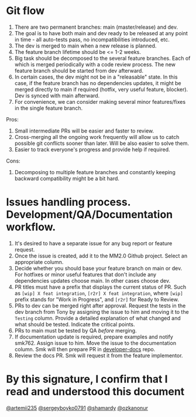 # Git flow

1. There are two permanent branches: main (master/release) and dev.
2. The goal is to have both main and dev ready to be released at any point in time - all auto-tests pass, no incompatibilities introduced, etc.
3. The dev is merged to main when a new release is planned.
4. The feature branch lifetime should be <= 1-2 weeks.
5. Big task should be decomposed to the several feature branches. Each of which is merged periodically with a code review process. The new feature branch should be started from dev afterward.
6. In certain cases, the dev might not be in a "releasable" state. In this case, if the feature branch has no dependencies updates, it might be merged directly to main if required (hotfix, very useful feature, blocker). Dev is synced with main afterward.
7. For convenience, we can consider making several minor features/fixes in the single feature branch.

Pros:
1. Small intermediate PRs will be easier and faster to review.
2. Cross-merging all the ongoing work frequently will allow us to catch possible git conflicts sooner than later. Will be also easier to solve them.
3. Easier to track everyone's progress and provide help if required.

Cons:
1. Decomposing to multiple feature branches and constantly keeping backward compatibility might be a bit hard.

# Issues handling process. Development/QA/Documentation workflow.

1. It's desired to have a separate issue for any bug report or feature request.
2. Once the issue is created, add it to the MM2.0 Github project. Select an appropriate column.
3. Decide whether you should base your feature branch on main or dev. For hotfixes or minor useful features that don't include any dependencies updates choose main. In other cases choose dev.
5. PR titles must have a prefix that displays the current status of PR. Such as `[wip] X feat integration`, `[r2r] X feat integration`, where `[wip]` prefix stands for "Work in Progress", and `[r2r]` for Ready to Review.
4. PRs to dev can be merged right after approval. Request the tests in the dev branch from Tony by assigning the issue to him and moving it to the `Testing` column. Provide a detailed explanation of what changed and what should be tested. Indicate the critical points.
5. PRs to main must be tested by QA *before* merging.
6. If documentation update is required, prepare examples and notify smk762. Assign issue to him. Move the issue to the documentation column. Smk will then prepare PR in [developer-docs](https://github.com/KomodoPlatform/developer-docs) repo.
7. Review the docs PR. Smk will request it from the feature implementor.

# By this signature, I confirm that I read and understood this document  
[@artemii235](https://github.com/artemii235)
[@sergeyboyko0791](https://github.com/sergeyboyko0791)
[@shamardy](https://github.com/shamardy)
[@ozkanonur](https://github.com/ozkanonur)

